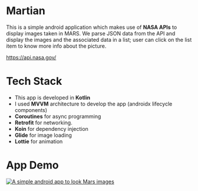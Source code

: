 # Martian

This is a simple android application which makes use of **NASA APIs** to display images taken in MARS. We parse JSON data from the API and display the
images and the associated data in a list; user can click on the list item to know more info about the picture. 

https://api.nasa.gov/

# Tech Stack

- This app is developed in **Kotlin**
- I used **MVVM** architecture to develop the app (androidx lifecycle components)
- **Coroutines** for async programming
- **Retrofit** for networking.
- **Koin** for dependency injection
- **Glide** for image loading
- **Lottie** for animation

# App Demo

[![A simple android app to look Mars images](http://img.youtube.com/vi/kXtU2nBYHko/0.jpg)](http://www.youtube.com/watch?v=kXtU2nBYHko "Martian App Demo")

